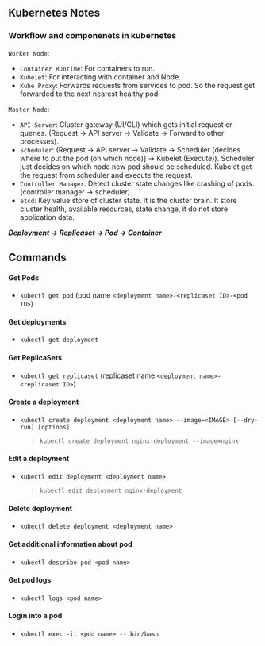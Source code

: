 ## Kubernetes Notes

### Workflow and componenets in kubernetes

`Worker Node`:
  - `Container Runtime`: For containers to run.
  - `Kubelet`: For interacting with container and Node.
  - `Kube Proxy`: Forwards requests from services to pod. So the request get forwarded to the next nearest healthy pod.

`Master Node`:
  - `API Server`: Cluster gateway (UI/CLI) which gets initial request or queries. (Request -> API server -> Validate -> Forward to other processes).
  - `Scheduler`: (Request -> API server -> Validate -> Scheduler \[decides where to put the pod (on which node)\] -> Kubelet (Execute)). Scheduler just decides on which node new pod should be scheduled. Kubelet get the request from scheduler and execute the request.
  - `Controller Manager`: Detect cluster state changes like crashing of pods. (controller manager -> scheduler).
  - `etcd`: Key value store of cluster state. It is the cluster brain. It store cluster health, available resources, state change, it do not store application data.

***Deployment -> Replicaset -> Pod -> Container***

## Commands  
#### Get Pods
- `kubectl get pod` (pod name `<deployment name>-<replicaset ID>-<pod ID>`)
#### Get deployments
- `kubectl get deployment`
#### Get ReplicaSets
- `kubectl get replicaset` (replicaset name `<deployment name>-<replicaset ID>`)

#### Create a deployment
- `kubectl create deployment <deployment name> --image=<IMAGE> [--dry-run] [options]`
  > `kubectl create deployment nginx-deployment --image=nginx`

#### Edit a deployment
- `kubectl edit deployment <deployment name>`
  > `kubectl edit deployment nginx-deployment`

#### Delete deployment
- `kubectl delete deployment <deployment name>`

#### Get additional information about pod
- `kubectl describe pod <pod name>`

#### Get pod logs
- `kubectl logs <pod name>` 

#### Login into a pod
- `kubectl exec -it <pod name> -- bin/bash`

